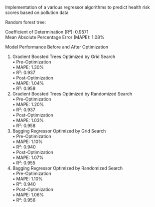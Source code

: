 Implementation of a various regressor algorithms to predict health risk scores based on pollution data<br>

Random forest tree:<br>

Coefficient of Determination (R²): 0.9571<br>
Mean Absolute Percentage Error (MAPE): 1.08%<br>

Model Performance Before and After Optimization
1. Gradient Boosted Trees Optimized by Grid Search <br>
•	Pre-Optimization<br>
• MAPE: 1.30%<br>
• R²: 0.937<br>
•	Post-Optimization<br>
• MAPE: 1.04%<br>
• R²: 0.958<br>
2. Gradient Boosted Trees Optimized by Randomized Search<br>
•	Pre-Optimization<br>
• MAPE: 1.20%<br>
• R²: 0.937<br>
•	Post-Optimization<br>
• MAPE: 1.03%<br>
• R²: 0.958<br>
3. Bagging Regressor Optimized by Grid Search<br>
•	Pre-Optimization<br>
• MAPE: 1.10%<br>
• R²: 0.940<br>
•	Post-Optimization<br>
• MAPE: 1.07%<br>
• R²: 0.955<br>
4. Bagging Regressor Optimized by Randomized Search<br>
•	Pre-Optimization<br>
• MAPE: 1.10%<br>
• R²: 0.940<br>
•	Post-Optimization<br>
• MAPE: 1.06%<br>
• R²: 0.956<br>


